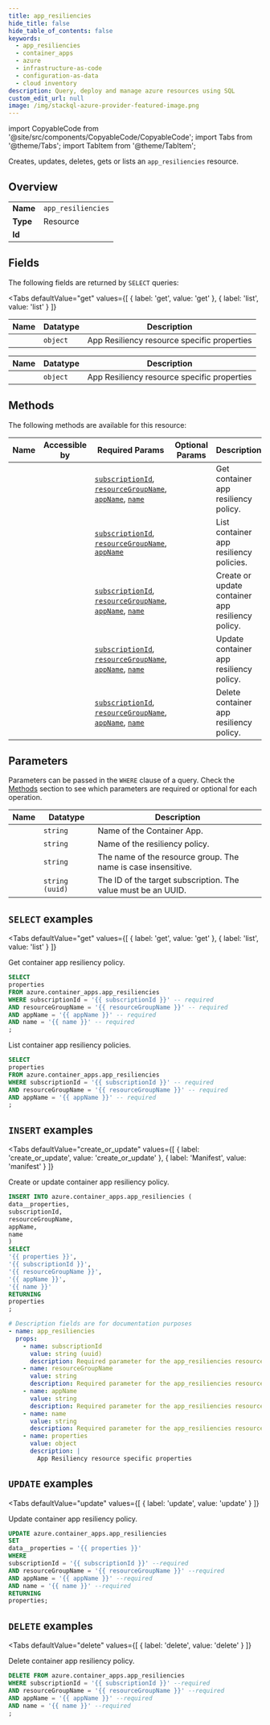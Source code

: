 ```yaml
--- 
title: app_resiliencies
hide_title: false
hide_table_of_contents: false
keywords:
  - app_resiliencies
  - container_apps
  - azure
  - infrastructure-as-code
  - configuration-as-data
  - cloud inventory
description: Query, deploy and manage azure resources using SQL
custom_edit_url: null
image: /img/stackql-azure-provider-featured-image.png
---
```


import CopyableCode from '@site/src/components/CopyableCode/CopyableCode';
import Tabs from '@theme/Tabs';
import TabItem from '@theme/TabItem';

Creates, updates, deletes, gets or lists an <code>app_resiliencies</code> resource.

## Overview
<table><tbody>
<tr><td><b>Name</b></td><td><code>app_resiliencies</code></td></tr>
<tr><td><b>Type</b></td><td>Resource</td></tr>
<tr><td><b>Id</b></td><td><CopyableCode code="azure.container_apps.app_resiliencies" /></td></tr>
</tbody></table>

## Fields

The following fields are returned by `SELECT` queries:

<Tabs
    defaultValue="get"
    values={[
        { label: 'get', value: 'get' },
        { label: 'list', value: 'list' }
    ]}
>
<TabItem value="get">

<table>
<thead>
    <tr>
    <th>Name</th>
    <th>Datatype</th>
    <th>Description</th>
    </tr>
</thead>
<tbody>
<tr>
    <td><CopyableCode code="properties" /></td>
    <td><code>object</code></td>
    <td>App Resiliency resource specific properties</td>
</tr>
</tbody>
</table>
</TabItem>
<TabItem value="list">

<table>
<thead>
    <tr>
    <th>Name</th>
    <th>Datatype</th>
    <th>Description</th>
    </tr>
</thead>
<tbody>
<tr>
    <td><CopyableCode code="properties" /></td>
    <td><code>object</code></td>
    <td>App Resiliency resource specific properties</td>
</tr>
</tbody>
</table>
</TabItem>
</Tabs>

## Methods

The following methods are available for this resource:

<table>
<thead>
    <tr>
    <th>Name</th>
    <th>Accessible by</th>
    <th>Required Params</th>
    <th>Optional Params</th>
    <th>Description</th>
    </tr>
</thead>
<tbody>
<tr>
    <td><a href="#get"><CopyableCode code="get" /></a></td>
    <td><CopyableCode code="select" /></td>
    <td><a href="#parameter-subscriptionId"><code>subscriptionId</code></a>, <a href="#parameter-resourceGroupName"><code>resourceGroupName</code></a>, <a href="#parameter-appName"><code>appName</code></a>, <a href="#parameter-name"><code>name</code></a></td>
    <td></td>
    <td>Get container app resiliency policy.</td>
</tr>
<tr>
    <td><a href="#list"><CopyableCode code="list" /></a></td>
    <td><CopyableCode code="select" /></td>
    <td><a href="#parameter-subscriptionId"><code>subscriptionId</code></a>, <a href="#parameter-resourceGroupName"><code>resourceGroupName</code></a>, <a href="#parameter-appName"><code>appName</code></a></td>
    <td></td>
    <td>List container app resiliency policies.</td>
</tr>
<tr>
    <td><a href="#create_or_update"><CopyableCode code="create_or_update" /></a></td>
    <td><CopyableCode code="insert" /></td>
    <td><a href="#parameter-subscriptionId"><code>subscriptionId</code></a>, <a href="#parameter-resourceGroupName"><code>resourceGroupName</code></a>, <a href="#parameter-appName"><code>appName</code></a>, <a href="#parameter-name"><code>name</code></a></td>
    <td></td>
    <td>Create or update container app resiliency policy.</td>
</tr>
<tr>
    <td><a href="#update"><CopyableCode code="update" /></a></td>
    <td><CopyableCode code="update" /></td>
    <td><a href="#parameter-subscriptionId"><code>subscriptionId</code></a>, <a href="#parameter-resourceGroupName"><code>resourceGroupName</code></a>, <a href="#parameter-appName"><code>appName</code></a>, <a href="#parameter-name"><code>name</code></a></td>
    <td></td>
    <td>Update container app resiliency policy.</td>
</tr>
<tr>
    <td><a href="#delete"><CopyableCode code="delete" /></a></td>
    <td><CopyableCode code="delete" /></td>
    <td><a href="#parameter-subscriptionId"><code>subscriptionId</code></a>, <a href="#parameter-resourceGroupName"><code>resourceGroupName</code></a>, <a href="#parameter-appName"><code>appName</code></a>, <a href="#parameter-name"><code>name</code></a></td>
    <td></td>
    <td>Delete container app resiliency policy.</td>
</tr>
</tbody>
</table>

## Parameters

Parameters can be passed in the `WHERE` clause of a query. Check the [Methods](#methods) section to see which parameters are required or optional for each operation.

<table>
<thead>
    <tr>
    <th>Name</th>
    <th>Datatype</th>
    <th>Description</th>
    </tr>
</thead>
<tbody>
<tr id="parameter-appName">
    <td><CopyableCode code="appName" /></td>
    <td><code>string</code></td>
    <td>Name of the Container App.</td>
</tr>
<tr id="parameter-name">
    <td><CopyableCode code="name" /></td>
    <td><code>string</code></td>
    <td>Name of the resiliency policy.</td>
</tr>
<tr id="parameter-resourceGroupName">
    <td><CopyableCode code="resourceGroupName" /></td>
    <td><code>string</code></td>
    <td>The name of the resource group. The name is case insensitive.</td>
</tr>
<tr id="parameter-subscriptionId">
    <td><CopyableCode code="subscriptionId" /></td>
    <td><code>string (uuid)</code></td>
    <td>The ID of the target subscription. The value must be an UUID.</td>
</tr>
</tbody>
</table>

## `SELECT` examples

<Tabs
    defaultValue="get"
    values={[
        { label: 'get', value: 'get' },
        { label: 'list', value: 'list' }
    ]}
>
<TabItem value="get">

Get container app resiliency policy.

```sql
SELECT
properties
FROM azure.container_apps.app_resiliencies
WHERE subscriptionId = '{{ subscriptionId }}' -- required
AND resourceGroupName = '{{ resourceGroupName }}' -- required
AND appName = '{{ appName }}' -- required
AND name = '{{ name }}' -- required
;
```
</TabItem>
<TabItem value="list">

List container app resiliency policies.

```sql
SELECT
properties
FROM azure.container_apps.app_resiliencies
WHERE subscriptionId = '{{ subscriptionId }}' -- required
AND resourceGroupName = '{{ resourceGroupName }}' -- required
AND appName = '{{ appName }}' -- required
;
```
</TabItem>
</Tabs>


## `INSERT` examples

<Tabs
    defaultValue="create_or_update"
    values={[
        { label: 'create_or_update', value: 'create_or_update' },
        { label: 'Manifest', value: 'manifest' }
    ]}
>
<TabItem value="create_or_update">

Create or update container app resiliency policy.

```sql
INSERT INTO azure.container_apps.app_resiliencies (
data__properties,
subscriptionId,
resourceGroupName,
appName,
name
)
SELECT 
'{{ properties }}',
'{{ subscriptionId }}',
'{{ resourceGroupName }}',
'{{ appName }}',
'{{ name }}'
RETURNING
properties
;
```
</TabItem>
<TabItem value="manifest">

```yaml
# Description fields are for documentation purposes
- name: app_resiliencies
  props:
    - name: subscriptionId
      value: string (uuid)
      description: Required parameter for the app_resiliencies resource.
    - name: resourceGroupName
      value: string
      description: Required parameter for the app_resiliencies resource.
    - name: appName
      value: string
      description: Required parameter for the app_resiliencies resource.
    - name: name
      value: string
      description: Required parameter for the app_resiliencies resource.
    - name: properties
      value: object
      description: |
        App Resiliency resource specific properties
```
</TabItem>
</Tabs>


## `UPDATE` examples

<Tabs
    defaultValue="update"
    values={[
        { label: 'update', value: 'update' }
    ]}
>
<TabItem value="update">

Update container app resiliency policy.

```sql
UPDATE azure.container_apps.app_resiliencies
SET 
data__properties = '{{ properties }}'
WHERE 
subscriptionId = '{{ subscriptionId }}' --required
AND resourceGroupName = '{{ resourceGroupName }}' --required
AND appName = '{{ appName }}' --required
AND name = '{{ name }}' --required
RETURNING
properties;
```
</TabItem>
</Tabs>


## `DELETE` examples

<Tabs
    defaultValue="delete"
    values={[
        { label: 'delete', value: 'delete' }
    ]}
>
<TabItem value="delete">

Delete container app resiliency policy.

```sql
DELETE FROM azure.container_apps.app_resiliencies
WHERE subscriptionId = '{{ subscriptionId }}' --required
AND resourceGroupName = '{{ resourceGroupName }}' --required
AND appName = '{{ appName }}' --required
AND name = '{{ name }}' --required
;
```
</TabItem>
</Tabs>

